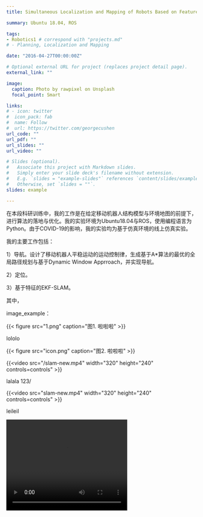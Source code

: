 ```yaml
---
title: Simultaneous Localization and Mapping of Robots Based on Feature Tracking

summary: Ubuntu 18.04, ROS

tags:
- Robotics1	# correspond with "projects.md"
# - Planning, Localization and Mapping

date: "2016-04-27T00:00:00Z"

# Optional external URL for project (replaces project detail page).
external_link: ""

image:
  caption: Photo by rawpixel on Unsplash
  focal_point: Smart

links:
# - icon: twitter
#  icon_pack: fab
#  name: Follow
#  url: https://twitter.com/georgecushen
url_code: ""
url_pdf: ""
url_slides: ""
url_video: ""

# Slides (optional).
#   Associate this project with Markdown slides.
#   Simply enter your slide deck's filename without extension.
#   E.g. `slides = "example-slides"` references `content/slides/example-slides.md`.
#   Otherwise, set `slides = ""`.
slides: example

---
```


在本段科研训练中，我的工作是在给定移动机器人结构模型与环境地图的前提下，进行算法的落地与优化。我的实验环境为Ubuntu18.04​与ROS，使用编程语言为Python。由于COVID-19的影响，我的实验均为基于仿真环境的线上仿真实验。

我的主要工作包括：

1）导航。设计了移动机器人平稳运动的运动控制律，生成基于A*算法的最优的全局路径规划与基于Dynamic Window Apprroach，并实现导航。

2）定位。

3）基于特征的EKF-SLAM。



其中，



image_example：

{{< figure src="1.png" caption="图1. 啦啦啦" >}}



lololo

{{< figure src="icon.png" caption="图2. 啦啦啦" >}}

{{<video src="/slam-new.mp4" width="320" height="240" controls=controls" >}}



lalala 123/

{{<video src="slam-new.mp4" width="320" height="240" controls=controls" >}}

leileil

<video src="../../../media/slam.mp4" width="320" height="240" controls="controls">

lalala

<video src="../../../media/slam.mp4" width="320" height="240" controls="controls"></video>

